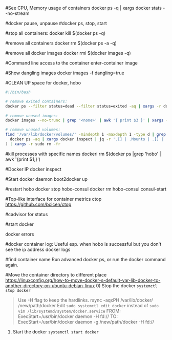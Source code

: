 #See CPU, Memory usage of containers
docker ps -q | xargs  docker stats --no-stream

#docker pause, unpause 
#docker ps, stop, start

#stop all containers:
docker kill $(docker ps -q)

#remove all containers
docker rm $(docker ps -a -q)

#remove all docker images
docker rmi $(docker images -q)

#Command line access to the container 
 enter-container image

#Show dangling images
docker images -f dangling=true 

#CLEAN UP space for docker, hobo
```bash
#!/bin/bash

# remove exited containers:
docker ps --filter status=dead --filter status=exited -aq | xargs -r docker rm -v
    
# remove unused images:
docker images --no-trunc | grep '<none>' | awk '{ print $3 }' | xargs -r docker rmi

# remove unused volumes:
find '/var/lib/docker/volumes/' -mindepth 1 -maxdepth 1 -type d | grep -vFf <(
  docker ps -aq | xargs docker inspect | jq -r '.[] | .Mounts | .[] | .Name | select(.)'
) | xargs -r sudo rm -fr
```


#kill processes with specific names
dockeri rm $(docker ps |grep 'hobo' | awk '{print $1;}')

#Docker IP
docker inspect <container ID>

#Start docker daemon
boot2docker up

#restart hobo
docker stop hobo-consul
docker rm hobo-consul
consul-start

#Top-like interface for container metrics
ctop
https://github.com/bcicen/ctop

#cadvisor for status

#start docker

docker errors

#docker container log: Useful esp. when hobo is successful but you don't see the ip address
docker logs <containter-name>

#find container name
Run advanced docker ps, or run the docker command again.	

#Move the container directory to different place
https://linuxconfig.org/how-to-move-docker-s-default-var-lib-docker-to-another-directory-on-ubuntu-debian-linux
0) Stop the docker `systemctl stop docker`
> Use -H flag to keep the hardlinks.
	rsync -aqxPH /var/lib/docker/ /new/path/docker
> Edit `sudo systemctl edit docker` instead of `sudo vim /lib/systemd/system/docker.service`
	FROM:
	ExecStart=/usr/bin/docker daemon -H fd://
	TO:
	ExecStart=/usr/bin/docker daemon -g /new/path/docker -H fd://
1) Start the docker `systemctl start docker`